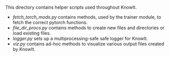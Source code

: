 This directory contains helper scripts used throughout KnowIt.
 - *fetch_torch_mods.py* contains methods, used by the trainer module, to fetch the correct pytorch functions.
 - *file_dir_procs.py* contains methods to create new files and directories or load existing files.
 - *logger.py* sets up a multiprocessing-safe safe logger for KnowIt.
 - *viz.py* contains ad-hoc methods to visualize various output files created by KnowIt.